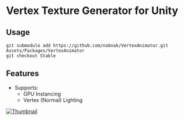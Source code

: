 # Vertex Texture Generator for Unity

## Usage

```
git submodule add https://github.com/nobnak/VertexAnimator.git Assets/Packages/VertexAnimator
git checkout Stable
```

## Features

- Supports:
  - GPU Instancing
  - Vertex (Normal) Lighting

[![Thumbnail](https://i.vimeocdn.com/video/556962604_640.jpg)](https://vimeo.com/156044560)
